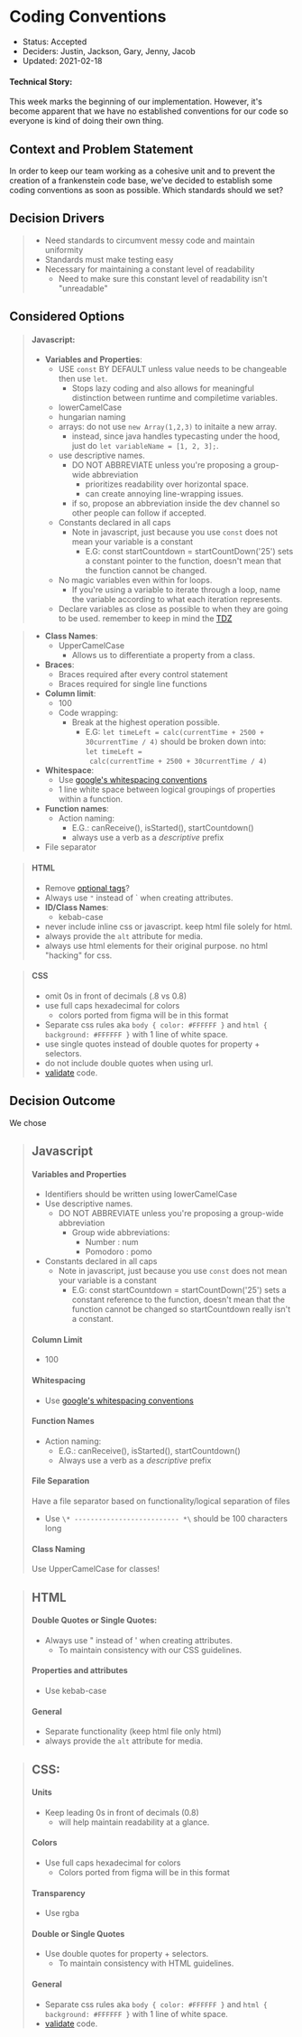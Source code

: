 # Coding Conventions

* Status: Accepted
* Deciders: Justin, Jackson, Gary, Jenny, Jacob
* Updated: 2021-02-18

#### Technical Story: 
This week marks the beginning of our implementation. However, it's become apparent that we have no established conventions for our code so everyone is kind of doing their own thing.

## Context and Problem Statement
In order to keep our team working as a cohesive unit and to prevent the creation of a frankenstein code base, we've decided to establish some coding conventions as soon as possible.
Which standards should we set?


## Decision Drivers

> - Need standards to circumvent messy code and maintain uniformity
> - Standards must make testing easy
> - Necessary for maintaining a constant level of readability
>   - Need to make sure this constant level of readability isn't "unreadable"

## Considered Options

> #### Javascript:
> - **Variables and Properties**:
>   - USE `const` BY DEFAULT unless value needs to be changeable then use `let`.
>     - Stops lazy coding and also allows for meaningful distinction between runtime and compiletime variables.
>   - lowerCamelCase
>   - hungarian naming
>   - arrays: do not use `new Array(1,2,3)` to initaite a new array.
>     - instead, since java handles typecasting under the hood, just do `let variableName = [1, 2, 3];`.
>   - use descriptive names. 
>     - DO NOT ABBREVIATE unless you're proposing a group-wide abbreviation
>       - prioritizes readability over horizontal space.
>       - can create annoying line-wrapping issues.
>     - if so, propose an abbreviation inside the dev channel so other people can follow if accepted.
>   - Constants declared in all caps
>     - Note in javascript, just because you use `const` does not mean your variable is a constant
>       - E.G: const startCountdown = startCountDown('25') sets a constant pointer to the function, doesn't mean that the function cannot be changed.
>   - No magic variables even within for loops.
>     - If you're using a variable to iterate through a loop, name the variable according to what each iteration represents.
>   - Declare variables as close as possible to when they are going to be used. remember to keep in mind the [TDZ](https://developer.mozilla.org/en-US/docs/Web/JavaScript/Reference/Statements/let#temporal_dead_zone_tdz)

> - **Class Names**:
>   - UpperCamelCase
>     - Allows us to differentiate a property from a class.
> - **Braces**:
>   - Braces required after every control statement
>   - Braces required for single line functions
> - **Column limit**:
>   - 100
>   - Code wrapping:
>     - Break at the highest operation possible.
>       - E.G: `let timeLeft = calc(currentTime + 2500 + 30currentTime / 4)` should be broken down into:                    
>       `let timeLeft =`                                                                  
>       ` calc(currentTime + 2500 + 30currentTime / 4)`
> - **Whitespace**:
>   - Use [google's whitespacing conventions](https://google.github.io/styleguide/jsguide.html#formatting-whitespace)
>   - 1 line white space between logical groupings of properties within a function.
> - **Function names**:
>   - Action naming:
>     - E.G.: canReceive(), isStarted(), startCountdown()
>     - always use a verb as a *descriptive* prefix
> - File separator

> #### HTML
> - Remove [optional tags](https://html.spec.whatwg.org/multipage/syntax.html#syntax-tag-omission)?
> - Always use `"` instead of \` when creating attributes.
> - **ID/Class Names**:
>   - kebab-case
> - never include inline css or javascript. keep html file solely for html.
> - always provide the `alt` attribute for media.
> - always use html elements for their original purpose. no html "hacking" for css.

> #### CSS
> - omit 0s in front of decimals (.8 vs 0.8)
> - use full caps hexadecimal for colors
>   - colors ported from figma will be in this format
> - Separate css rules aka `body { color: #FFFFFF }` and `html { background: #FFFFFF }` with 1 line of white space.
> - use single quotes instead of double quotes for property + selectors.
> - do not include double quotes when using url.
> - [validate](https://jigsaw.w3.org/css-validator/) code.

## Decision Outcome

We chose
> ## Javascript
> #### Variables and Properties
> - Identifiers should be written using lowerCamelCase
> - Use descriptive names. 
>   - DO NOT ABBREVIATE unless you're proposing a group-wide abbreviation
>     - Group wide abbreviations:
>       - Number : num
>       - Pomodoro : pomo
> - Constants declared in all caps
>   - Note in javascript, just because you use `const` does not mean your variable is a constant
>     - E.G: const startCountdown = startCountDown('25') sets a constant reference to the function, doesn't mean that the function cannot be changed so startCountdown really isn't a constant.
> #### Column Limit
> - 100
> #### Whitespacing
> - Use [google's whitespacing conventions](https://google.github.io/styleguide/jsguide.html#formatting-whitespace)
> #### Function Names
> - Action naming:
>   - E.G.: canReceive(), isStarted(), startCountdown()
>   - Always use a verb as a *descriptive* prefix
> #### File Separation
> Have a file separator based on functionality/logical separation of files
> - Use `\* -------------------------- *\` should be 100 characters long
> #### Class Naming
>   Use UpperCamelCase for classes!

> ## HTML
> #### Double Quotes or Single Quotes:
> - Always use " instead of ' when creating attributes.
>   - To maintain consistency with our CSS guidelines.
> #### Properties and attributes
> - Use kebab-case
> #### General
> - Separate functionality (keep html file only html)
> - always provide the `alt` attribute for media.

> ## CSS:
> #### Units
> - Keep leading 0s in front of decimals (0.8)
>   - will help maintain readability at a glance.
> #### Colors
> - Use full caps hexadecimal for colors
>   - Colors ported from figma will be in this format
> #### Transparency
>   - Use rgba
> #### Double or Single Quotes
> - Use double quotes for property + selectors.
>   - To maintain consistency with HTML guidelines.
> #### General
> - Separate css rules aka `body { color: #FFFFFF }` and `html { background: #FFFFFF }` with 1 line of white space.
> - [validate](https://jigsaw.w3.org/css-validator/) code.
